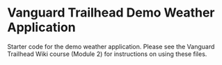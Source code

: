 # Vanguard Trailhead Demo Weather Application
Starter code for the demo weather application.
Please see the Vanguard Trailhead Wiki course (Module 2) for instructions on using these files.
